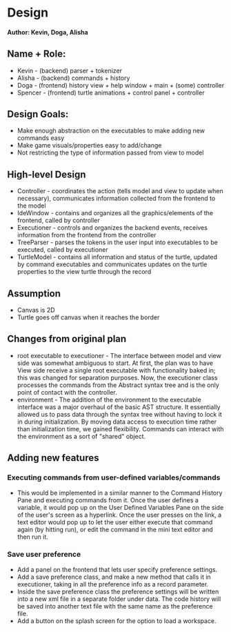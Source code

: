 # Design

#### Author: Kevin, Doga, Alisha

## Name + Role:
* Kevin - (backend) parser + tokenizer 
* Alisha - (backend) commands + history
* Doga - (frontend) history view + help window + main + (some) controller
* Spencer - (frontend) turtle animations + control panel + controller

## Design Goals:
* Make enough abstraction on the executables to make adding new commands easy
* Make game visuals/properties easy to add/change
* Not restricting the type of information passed from view to model 

## High-level Design
* Controller - coordinates the action (tells model and view to update when necessary), communicates information collected from the frontend to the model
* IdeWindow - contains and organizes all the graphics/elements of the frontend, called by controller
* Executioner - controls and organizes the backend events, receives information from the frontend from the controller
* TreeParser - parses the tokens in the user input into executables to be executed, called by executioner
* TurtleModel - contains all information and status of the turtle, updated by command executables and communicates updates on the turtle properties to the view turtle through the record

## Assumption 
* Canvas is 2D
* Turtle goes off canvas when it reaches the border

## Changes from original plan
* root executable to executioner - The interface between model and view side was somewhat ambiguous to start. At first, the plan was to have View side receive a single root executable with functionality baked in; this was changed for separation purposes. Now, the executioner class processes the commands from the Abstract syntax tree and is the only point of contact with the controller.
* environment -  The addition of the environment to the executable interface was a major overhaul of the basic AST structure. It essentially allowed us to pass data through the syntax tree without having to lock it in during initialization. By moving data access to execution time rather than initialization time, we gained flexibility. Commands can interact with the environment as a sort of "shared" object.

## Adding new features
### Executing commands from user-defined variables/commands
* This would be implemented in a similar manner to the Command History Pane and executing commands from it. Once the user defines a variable, it would pop up on the User Defined Variables Pane on the side of the user's screen as a hyperlink. Once the user presses on the link, a text editor would pop up to let the user either execute that command again (by hitting run), or edit the command in the mini text editor and then run it.
### Save user preference
* Add a panel on the frontend that lets user specify preference settings.
* Add a save preference class, and make a new method that calls it in executioner, taking in all the preference info as a record parameter.
* Inside the save preference class the preference settings will be written into a new xml file in a separate folder under data. The code history will be saved into another text file with the same name as the preference file.
* Add a button on the splash screen for the option to load a workspace.

